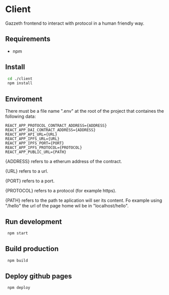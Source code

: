 # Client

Gazzeth frontend to interact with protocol in a human friendly way.

## Requirements

* npm

## Install

```bash
 cd ./client 
 npm install
```

## Enviroment

There must be a file name ".env" at the root of the project that containes the following data:

```
REACT_APP_PROTOCOL_CONTRACT_ADDRESS={ADDRESS}
REACT_APP_DAI_CONTRACT_ADDRESS={ADDRESS}
REACT_APP_API_URL={URL}
REACT_APP_IPFS_URL={URL}
REACT_APP_IPFS_PORT={PORT}
REACT_APP_IPFS_PROTOCOL={PROTOCOL}
REACT_APP_PUBLIC_URL={PATH}
```

{ADDRESS} refers to a etherum address of the contract.

{URL} refers to a url.

{PORT} refers to a port.

{PROTOCOL} refers to a protocol (for example https).

{PATH} refers to the path te aplication will ser its content. Fo example using "/hello" the url of the page home wil be in "localhost/hello".

## Run development

```bash
 npm start
```

## Build production

```bash
 npm build
```

## Deploy github pages

```bash
 npm deploy
```